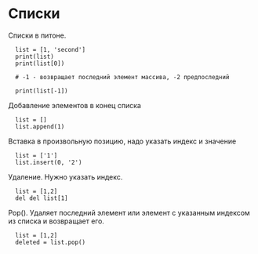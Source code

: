 # Списки

Списки в питоне.
```code
  list = [1, 'second']
  print(list)
  print(list[0])
  
  # -1 - возвращает последний элемент массива, -2 предпоследний
 
  print(list[-1])
```
Добавление элементов в конец списка
```code
  list = []
  list.append(1)

```
Вставка в произвольную позицию, надо указать индекс и значение
```code
  list = ['1']
  list.insert(0, '2')

```
Удаление. Нужно указать индекс.
```code
  list = [1,2]
  del del list[1]

```
Pop(). Удаляет последний элемент или элемент с указанным индексом из списка и возвращает его.
```code
  list = [1,2]
  deleted = list.pop()

```
